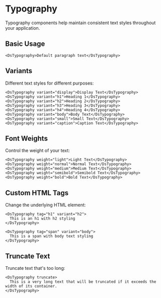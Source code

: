 # Typography

Typography components help maintain consistent text styles throughout your application.

## Basic Usage

```vue
<DsTypography>Default paragraph text</DsTypography>
```

## Variants

Different text styles for different purposes:

```vue
<DsTypography variant="display">Display Text</DsTypography>
<DsTypography variant="h1">Heading 1</DsTypography>
<DsTypography variant="h2">Heading 2</DsTypography>
<DsTypography variant="h3">Heading 3</DsTypography>
<DsTypography variant="h4">Heading 4</DsTypography>
<DsTypography variant="body">Body Text</DsTypography>
<DsTypography variant="small">Small Text</DsTypography>
<DsTypography variant="caption">Caption Text</DsTypography>
```

## Font Weights

Control the weight of your text:

```vue
<DsTypography weight="light">Light Text</DsTypography>
<DsTypography weight="normal">Normal Text</DsTypography>
<DsTypography weight="medium">Medium Text</DsTypography>
<DsTypography weight="semibold">Semibold Text</DsTypography>
<DsTypography weight="bold">Bold Text</DsTypography>
```

## Custom HTML Tags

Change the underlying HTML element:

```vue
<DsTypography tag="h1" variant="h2">
  This is an h1 with h2 styling
</DsTypography>

<DsTypography tag="span" variant="body">
  This is a span with body text styling
</DsTypography>
```

## Truncate Text

Truncate text that's too long:

```vue
<DsTypography truncate>
  This is a very long text that will be truncated if it exceeds the width of its container.
</DsTypography>
```